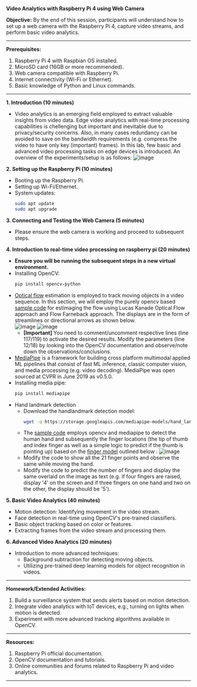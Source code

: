 **Video Analytics with Raspberry Pi 4 using Web Camera**

**Objective:** By the end of this session, participants will understand how to set up a web camera with the Raspberry Pi 4, capture video streams, and perform basic video analytics.

---

**Prerequisites:**
1. Raspberry Pi 4 with Raspbian OS installed.
2. MicroSD card (16GB or more recommended).
3. Web camera compatible with Raspberry Pi.
4. Internet connectivity (Wi-Fi or Ethernet).
5. Basic knowledge of Python and Linux commands.

---

**1. Introduction (10 minutes)**
- Video analytics is an emerging field employed to extract valuable insights from video data. Edge video analytics with real-time processing capabilities is chellenging but important and inevitable due to privacy/security concerns. Also, in many cases redundancy can be avoided to save on the bandwidth requirements (e.g. compress the video to have only key (important) frames). In this lab, few basic and advanced video processing tasks on edge devices is introduced. An overview of the experiments/setup is as follows:
![image](https://github.com/drfuzzi/INF2009_VideoAnalytics/assets/52023898/882c84dc-1989-4039-807d-554a079e3776)

**2. Setting up the Raspberry Pi (10 minutes)**
- Booting up the Raspberry Pi.
- Setting up Wi-Fi/Ethernet.
- System updates:
  ```bash
  sudo apt update
  sudo apt upgrade
  ```

**3. Connecting and Testing the Web Camera (5 minutes)**
- Please ensure the web camera is working and proceed to subsequent steps.

**4. Introduction to real-time video processing on raspberry pi (20 minutes)**
- **Ensure you will be running the subsequent steps in a new virtual environment.**
- Installing OpenCV:
  ```bash
  pip install opencv-python  
  ```
- [Optical flow](https://en.wikipedia.org/wiki/Optical_flow) estimation is employed to track moving objects in a video sequence. In this section, we will employ the purely opencv based [sample code](Codes/optical_flow.py) for estimaging the flow using Lucas Kanade Optical Flow approach and Flow Farneback approach. The displays are in the form of streamlines or directional arrows as shown below. \
  ![image](https://github.com/drfuzzi/INF2009_VideoAnalytics/assets/52023898/c5987191-27ff-44f9-ac85-d1a673477dc8) 
  ![image](https://github.com/drfuzzi/INF2009_VideoAnalytics/assets/52023898/f9a6d18e-4973-4af9-80f5-45901d090cc1)
  - **[Important]** You need to comment/uncomment respective lines (line 117/119) to activate the desired results. Modify the parameters (line 12/18) by looking into the OpenCV documentation and observe/note down the observations/conclusions.
- [MediaPipe](https://developers.google.com/mediapipe) is a framework for building cross platform multimodal applied ML pipelines that consist of fast ML inference, classic computer vision, and media processing (e.g. video decoding). MediaPipe was open sourced at CVPR in June 2019 as v0.5.0.
- Installing media pipe:
  ```bash  
  pip install mediapipe
  ```
- Hand landmark detection
  - Download the handlandmark detection model:
    ```bash
    wget -q https://storage.googleapis.com/mediapipe-models/hand_landmarker/hand_landmarker/float16/1/hand_landmarker.task
    ``` 
  - The [sample code](Codes/hand_landmark.py) employs opencv and mediapipe to detect the human hand and subsequently the finger locations (the tip of thumb and index finger as well as a simple logic to predict if the thumb is pointing up) based on the [finger model](https://developers.google.com/mediapipe/solutions/vision/hand_landmarker) outlined below :
    ![image](https://github.com/drfuzzi/INF2009_VideoAnalytics/assets/52023898/1090e213-7a56-4059-9386-50123bd6f8f8)
  - Modify the code to show all the 21 finger points and observe the same while moving the hand.
  - Modify the code to predict the number of fingers and display the same overlaid on the image as text (e.g. if four fingers are raised, display '4' on the screen and if three fingers on one hand and two on the other, the display should be '5').


**5. Basic Video Analytics (40 minutes)**
- Motion detection: Identifying movement in the video stream.
- Face detection in real-time using OpenCV's pre-trained classifiers.
- Basic object tracking based on color or features.
- Extracting frames from the video stream and processing them.

**6. Advanced Video Analytics (20 minutes)**
- Introduction to more advanced techniques:
  - Background subtraction for detecting moving objects.
  - Utilizing pre-trained deep learning models for object recognition in videos.

---

**Homework/Extended Activities:**
1. Build a surveillance system that sends alerts based on motion detection.
2. Integrate video analytics with IoT devices, e.g., turning on lights when motion is detected.
3. Experiment with more advanced tracking algorithms available in OpenCV.

---

**Resources:**
1. Raspberry Pi official documentation.
2. OpenCV documentation and tutorials.
3. Online communities and forums related to Raspberry Pi and video analytics.

---

